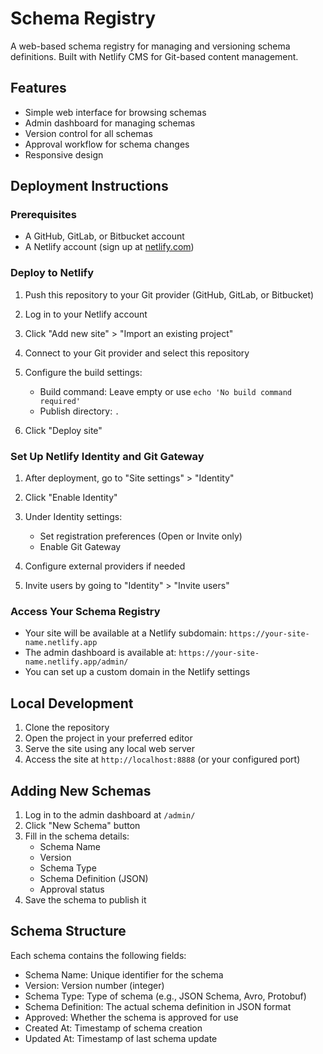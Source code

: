 # Schema Registry

A web-based schema registry for managing and versioning schema definitions. Built with Netlify CMS for Git-based content management.

## Features

- Simple web interface for browsing schemas
- Admin dashboard for managing schemas
- Version control for all schemas
- Approval workflow for schema changes
- Responsive design

## Deployment Instructions

### Prerequisites

- A GitHub, GitLab, or Bitbucket account
- A Netlify account (sign up at [netlify.com](https://www.netlify.com/))

### Deploy to Netlify

1. Push this repository to your Git provider (GitHub, GitLab, or Bitbucket)

2. Log in to your Netlify account

3. Click "Add new site" > "Import an existing project"

4. Connect to your Git provider and select this repository

5. Configure the build settings:
   - Build command: Leave empty or use `echo 'No build command required'`
   - Publish directory: `.`

6. Click "Deploy site"

### Set Up Netlify Identity and Git Gateway

1. After deployment, go to "Site settings" > "Identity"

2. Click "Enable Identity"

3. Under Identity settings:
   - Set registration preferences (Open or Invite only)
   - Enable Git Gateway

4. Configure external providers if needed

5. Invite users by going to "Identity" > "Invite users"

### Access Your Schema Registry

- Your site will be available at a Netlify subdomain: `https://your-site-name.netlify.app`
- The admin dashboard is available at: `https://your-site-name.netlify.app/admin/`
- You can set up a custom domain in the Netlify settings

## Local Development

1. Clone the repository
2. Open the project in your preferred editor
3. Serve the site using any local web server
4. Access the site at `http://localhost:8888` (or your configured port)

## Adding New Schemas

1. Log in to the admin dashboard at `/admin/`
2. Click "New Schema" button
3. Fill in the schema details:
   - Schema Name
   - Version
   - Schema Type
   - Schema Definition (JSON)
   - Approval status
4. Save the schema to publish it

## Schema Structure

Each schema contains the following fields:

- Schema Name: Unique identifier for the schema
- Version: Version number (integer)
- Schema Type: Type of schema (e.g., JSON Schema, Avro, Protobuf)
- Schema Definition: The actual schema definition in JSON format
- Approved: Whether the schema is approved for use
- Created At: Timestamp of schema creation
- Updated At: Timestamp of last schema update
